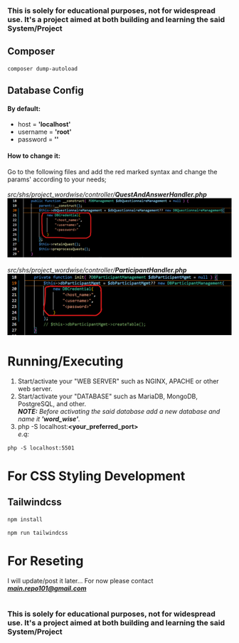 ### This is solely for educational purposes, not for widespread use. It's a project aimed at both building and learning the said System/Project 
## Composer
```
composer dump-autoload
```

## Database Config
#### By default:
- host = <b>'localhost'</b>
- username = <b>'root'</b>
- password = <b>''</b>
#### How to change it:
Go to the following files and add the red marked syntax and change the params' according to your needs;
<br/>
<br/>
<i>src/shs/project_wordwise/controller/<b>QuestAndAnswerHandler.php</b></i>
![QuestAndAnswerHandler.php](/.misc/res/img/quest-and-answer-handler.png)
<br/>
<br/>
<i>src/shs/project_wordwise/controller/<b>ParticipantHandler.php</b></i>
![QuestAndAnswerHandler.php](/.misc/res/img/participant-handler.png)

# Running/Executing 
1. Start/activate your "WEB SERVER" such as NGINX, APACHE or other web server. <br/>
2. Start/activate your "DATABASE" such as MariaDB, MongoDB, PostgreSQL, and other.<br/>
<i><b>NOTE:</b> Before activating the said database add a new database and name it <b>'word_wise'</b>.</i><br/>
3. php -S localhost:<b><your_preferred_port></b><br/>
<i>e.q:</i><br/>
```
php -S localhost:5501
```

# For CSS Styling Development
## Tailwindcss
```
npm install
```
```
npm run tailwindcss
```

# For Reseting
I will update/post it later... For now
please contact <i><b>main.repo101@gmail.com</b></i> 
#
#
### This is solely for educational purposes, not for widespread use. It's a project aimed at both building and learning the said System/Project 
